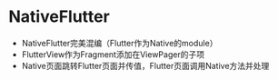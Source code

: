 # NativeFlutter
* NativeFlutter完美混编（Flutter作为Native的module）
* FlutterView作为Fragment添加在ViewPager的子项
* Native页面跳转Flutter页面并传值，Flutter页面调用Native方法并处理
